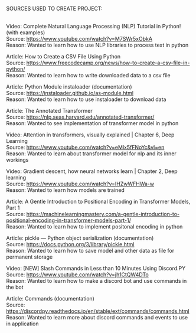SOURCES USED TO CREATE PROJECT: 
<br/>
<br/>

Video: Complete Natural Language Processing (NLP) Tutorial in Python! (with examples) <br/>
Source: https://www.youtube.com/watch?v=M7SWr5xObkA <br/>
Reason: Wanted to learn how to use NLP libraries to process text in python <br/>

Article: How to Create a CSV File Using Python<br/>
Source: https://www.freecodecamp.org/news/how-to-create-a-csv-file-in-python/<br/>
Reason: Wanted to learn how to write downloaded data to a csv file<br/>

Article: Python Module instaloader (documentation)<br/>
Source: https://instaloader.github.io/as-module.html<br/>
Reason: Wanted to learn how to use instaloader to download data <br/>

Article: The Annotated Transformer<br/>
Source: https://nlp.seas.harvard.edu/annotated-transformer/<br/>
Reason: Wanted to see implementation of transformer model in python<br/>

Video: Attention in transformers, visually explained | Chapter 6, Deep Learning<br/>
Source: https://www.youtube.com/watch?v=eMlx5fFNoYc&vl=en<br/>
Reason: Wanted to learn about transformer model for nlp and its inner workings<br/>

Video: Gradient descent, how neural networks learn | Chapter 2, Deep learning<br/>
Source: https://www.youtube.com/watch?v=IHZwWFHWa-w<br/>
Reason: Wanted to learn how models are trained<br/>

Article: A Gentle Introduction to Positional Encoding in Transformer Models, Part 1<br/>
Source: https://machinelearningmastery.com/a-gentle-introduction-to-positional-encoding-in-transformer-models-part-1/<br/>
Reason: Wanted to learn how to implement positonal encoding in python<br/>

Article: pickle — Python object serialization (documentation)<br/>
Source: https://docs.python.org/3/library/pickle.html<br/>
Reason: Wanted to learn how to save model and other data as file for permanent storage <br/>

Video: [NEW] Slash Commands in Less than 10 Minutes Using Discord.PY<br/>
Source: https://www.youtube.com/watch?v=jh1CtQW4DTo<br/>
Reason: Wanted to learn how to make a discord bot and use commands in the bot<br/>

Article: Commands (documentation)<br/>
Source: https://discordpy.readthedocs.io/en/stable/ext/commands/commands.html<br/>
Reason: Wanted to learn more about discord commands and events to use in application<br/>
